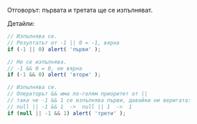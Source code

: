 Отговорът: първата и третата ще се изпълняват.

Детайли:

```js run
// Изпълнява се.
// Резултатът от -1 || 0 = -1, вярна
if (-1 || 0) alert( 'първи' );

// Не се изпълнява.
// -1 && 0 = 0, не вярна
if (-1 && 0) alert( 'втори' );

// Изпълнява се.
// Операторът && има по-голям приоритет от ||
// така че -1 && 1 се изпълнява първи, давайки ни веригата:
// null || -1 && 1  ->  null || 1  ->  1
if (null || -1 && 1) alert( 'трети' );
```

